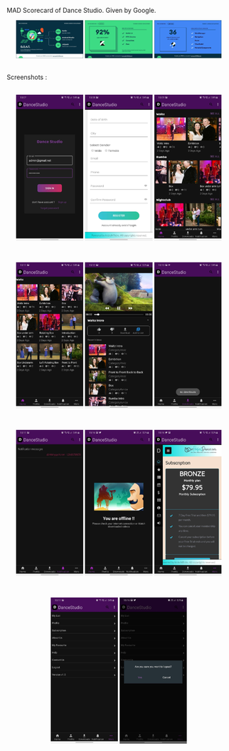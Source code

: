 MAD Scorecard of Dance Studio. Given by Google.
<p float="left" align="center">
  <img src="https://github.com/joshipratik232/Dance-Studio/blob/master/Screenshots/mad.jpeg" width="30%" height="40%"/>
  <img src="https://github.com/joshipratik232/Dance-Studio/blob/master/Screenshots/mad2.jpeg" width="30%" height="40%"/>
  <img src="https://github.com/joshipratik232/Dance-Studio/blob/master/Screenshots/mad3.jpeg" width="30%" height="40%"/>
</p>
</br>
Screenshots : 
<br></br>
<p float="left" align="center">
  <img src="https://github.com/joshipratik232/Dance-Studio/blob/master/Screenshots/Login.jpg" width="30%" height="20%"/>
  <img src="https://github.com/joshipratik232/Dance-Studio/blob/master/Screenshots/Register.jpg" width="30%" height="20%"/> 
  <img src="https://github.com/joshipratik232/Dance-Studio/blob/master/Screenshots/Home.jpg" width="30%" height="20%"/>
</p>
</br>
<p float="left" align="center">
  <img src="https://github.com/joshipratik232/Dance-Studio/blob/master/Screenshots/Category%20Wise.jpg" width="30%" height="20%"/>
  <img src="https://github.com/joshipratik232/Dance-Studio/blob/master/Screenshots/Video%20Screen.jpg" width="30%" height="20%"/> 
  <img src="https://github.com/joshipratik232/Dance-Studio/blob/master/Screenshots/Downloads.jpg" width="30%" height="20%"/>
</p>
</br>
<p float="left" align="center">
  <img src="https://github.com/joshipratik232/Dance-Studio/blob/master/Screenshots/Notifications.jpg" width="30%" height="20%"/>
  <img src="https://github.com/joshipratik232/Dance-Studio/blob/master/Screenshots/Offline.jpg" width="30%" height="20%"/> 
  <img src="https://github.com/joshipratik232/Dance-Studio/blob/master/Screenshots/Subscription.jpg" width="30%" height="20%"/>
</p>
</br>
<p float="left" align="center">
  <img src="https://github.com/joshipratik232/Dance-Studio/blob/master/Screenshots/More.jpg" width="30%" height="20%"/>
  <img src="https://github.com/joshipratik232/Dance-Studio/blob/master/Screenshots/Logout.jpg" width="30%" height="20%"/> 
</p>
</br>
